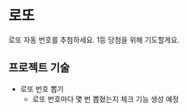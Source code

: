 # 로또
로또 자동 번호를 추첨하세요. 1등 당첨을 위해 기도할게요.

## 프로젝트 기술
* 로또 번호 뽑기   
    * 로또 번호마다 몇 번 뽑혔는지 체크 기능 생성 예정   
